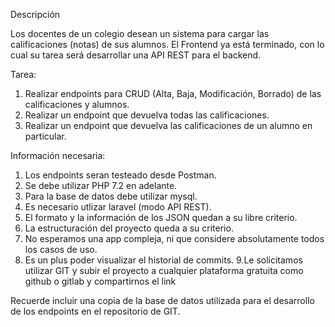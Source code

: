 Descripción

Los docentes de un colegio desean un sistema para cargar las calificaciones (notas) de sus
alumnos. El Frontend ya está terminado, con lo cual su tarea será desarrollar una API REST para el backend.

Tarea:
1. Realizar endpoints para CRUD (Alta, Baja, Modificación, Borrado) de las calificaciones y alumnos.
2. Realizar un endpoint que devuelva todas las calificaciones.
3. Realizar un endpoint que devuelva las calificaciones de un alumno en particular.

Información necesaria:
1. Los endpoints seran testeado desde Postman.
2. Se debe utilizar PHP 7.2 en adelante.
3. Para la base de datos debe utilizar mysql.
4. Es necesario utlizar laravel (modo API REST).
5. El formato y la información de los JSON quedan a su libre criterio.
6. La estructuración del proyecto queda a su criterio.
7. No esperamos una app compleja, ni que considere absolutamente todos los casos de uso.
8. Es un plus poder visualizar el historial de commits.
9.Le solicitamos utilizar GIT y subir el proyecto a cualquier plataforma gratuita como github o
gitlab y compartirnos el link

Recuerde incluir una copia de la base de datos utilizada para el desarrollo de los endpoints en el repositorio de GIT.
